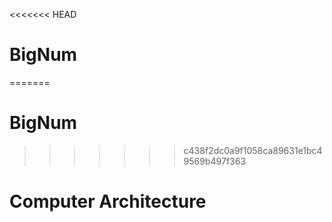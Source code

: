 <<<<<<< HEAD
# BigNum
=======
# BigNum
>>>>>>> c438f2dc0a9f1058ca89631e1bc49569b497f363
# Computer Architecture